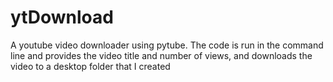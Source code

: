 # ytDownload
A youtube video downloader using pytube. The code is run in the command line and provides the video title and number of views, and downloads the video to a desktop folder that I created
